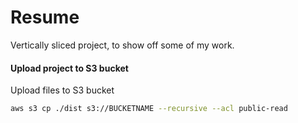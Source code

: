 # Resume

Vertically sliced project, to show off some of my work.

#### Upload project to S3 bucket

Upload files to S3 bucket
```bash
aws s3 cp ./dist s3://BUCKETNAME --recursive --acl public-read
```

